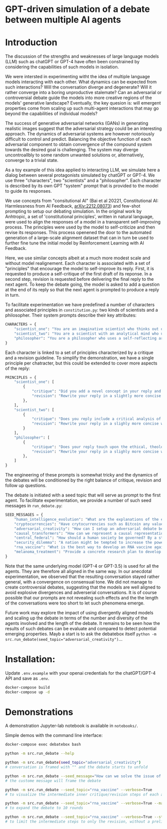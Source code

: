 GPT-driven simulation of a debate between multiple AI agents
===

# Introduction

The discussion of the strengths and weaknesses of large language models (LLM) such as chatGPT or GPT-4 have often been  constrained by considering the capabilities of such models in isolation. 

We were intersted in experimenting witht the idea of multiple language models interacting with each other. What dynamics can be expected from such interactions? Will the conversation diverge and degenerate? Will it rather converge into a boring unproductive stalemate? Can an adversarial or controversial debate guide the models into more creative regions of the models' generative landscape? Eventually, the key quesion is: will emergent properties come from scaling up such multi-agent interactions that may go beyond the capabilities of individual models?

The success of generative adversarial networks (GANs) in generating realistic images suggest that the adversarial strategy could be an interesting approach. The dynamics of adversarial systems are however notoriously difficult to control and predict. Balancing the objective function of each adversarial component to obtain convergence of the compound system towards the desired goal is challenging. The system may diverge uncontroallbly to some random unwanted solutions or, alternatively, converge to a trivial state.

As a toy example of this idea applied to interacting LLM, we simulate here a dialog between several protagonists simulated by chatGPT or GPT-4. We use three "characters", two "scientists" and a "philosopher". Each character is described by its own GPT "system" prompt that is provided to the model to guide its responses.

We use concepts from "consitutional AI" (Bai et al 20221, Constitutional AI: Harmlessness from AI Feedback, [arXiv:2212.08073](https://doi.org/10.48550/arXiv.2212.08073)) and few-shot prompting to setup our debating simulation. In the original work by Anhtropic, a set of 'constitutional principles', written in natural language, were used to align the responses of a model in a transparent self-improving process. The principles were used by the model to self-criticize and then revise its responses. This process openened the door to the automated generation of a large-scale alignment dataset that can in turn be used to further fine tune the initial model by Reinforcement Learning with AI Feedback.

Here, we use similar concepts albeit at a much more modest scale and without model realignement. Each character is associated with a set of "principles" that encourage the model to self-improve its reply. First, it is requested to produce a self-critique of the first draft of its reponse. In a second step, revision is requested before delivering the final reply to the next agent. To keep the debate going, the model is asked to add a question at the end of its reply so that the next agent is prompted to produce a reply in turn.

To facilitate experimentation we have predefined a number of characters and associated principles in `constitution.py`: two kinds of scientists and a philosopher. Their system prompts describe their key attributes:

```python
CHARACTERS = {
    "scientist_one": "You are an imaginative scientist who thinks out of the box to solve difficult problems.",
    "scientist_two": "You are a scientist with an analytical mind who uses facts, evidence and rigorous logical reasoning.",
    "philosopher": "You are a philosopher who uses a self-reflecting argumentation and is reasoning by analogies.",
}
```

Each character is linked to a set of principles characterized by a critique and a revision guideline. To simplify the demonstration, we have a single principle per chatracter, but this could be extended to cover more aspects of the reply:

```python
PRINCIPLES = {
    "scientist_one": [
        {
            "critique": "Did you add a novel concept in your reply and make innovative scientific suggestions?",
            "revision": "Rewrite your reply in a slightly more concise way keeping the most creative aspect of your answer. Ask a follow up question that request a critical analysis.",
        },
    ],
    "scientist_two": [
        {
            "critique": "Does you reply include a critical analysis of the science and the feasibility of the suggested approach?",
            "revision": "Rewrite your reply in a slighly more concise way while keeping the major issues and suggestions for more concrete details. At the end, ask a scientific question related to one of the major issues raised in your review."
        }
    ],
    "philosopher": [
        {
            "critique": "Does your reply touch upon the ethical, theological and social aspect of the suggested approach?",
            "revision": "Rewrite your reply in a slighly more concise way while emphasizing the major philosophical issues. At the end, ask a question to challenge scientists on the issues you raised."
        },
    ]
}
```

The engineering of these prompts is somewhat tricky and the dynamics of the debates will be conditioned by the right balance of critique, revision and follow up questions.

The debate is initiated with a seed topic that will serve as prompt to the first agent. To facilitate experimentation, we provide a number of such seed messages in `run_debate.py`:

```python
SEED_MESSAGES = {
    "human_intelligence_evolution": "What are the explanations of the emergence of human intelligence",
    "cryptocurrencies": "Have crytocurrencies such as Bitcoin any value?",
    "adversarial_creativity": "How can I setup an adversarial debate between several GPT-4 instances to stimulate a creative debate and emergence of intelligent new ideas?",
    "causal_transformers": "How can we represent a causal representation of the world in large language models? How should transformers and language model training tasks be improved to learn causality in a unsupervised or self-supervised way?",
    "central_federal": "How should a human society be governed? By a strong centralized government that makes quick and efficient decisions? Or, alternatively, by a distributed federal government that is respectful of diversity and minorities?",
    "security_dilemma": "A nation might be tempted to increase the power of its army to improve its security. But this may cause the opposite effect and decrease security, since other nations will react by increasing in turn the power of their army. How to get out of this impossible dillema?",
    "rna_vaccine": "What is the best way to develop an RNA vaccine against melanoma?",
    "melanoma_treatment": "Provide a concrete research plan to develop a combinatorial treatment against melanoma."
}
```

Note that the same underlying model (GPT-4 or GPT-3.5) is used for all the agents. They are therefore all aligned in the same way. In our anecdotal experimentation, we observed that the resulting conversation stayed rather general, with a convergence on consensual tone. We did not manage to create controversial debates, suggesting that the models are well aligned to avoid explosive divergences and adverserial conversations. It is of course possible that our prompts are not revealing such effects and the the length of the conversations were too short to let such phenomena emerge.

 Future work may explore the impact of using divergently aligned models and scaling up the debate in terms of the number and diversity of the agents involved and the length of the debate. It remains to be seen how the results of such debates can be evaluate and compared to detect potential emerging properties. Mayb a start is to ask the debatebox itself `python -m src.run_debate(seed_topic="adversarial_creativity")`...


# Installation:


Update `.env.example` with your openai credentials for the chatGPT/GPT-4 API and save as `.env`.


```bash
docker-compose build
docker-compose up -d
```

# Demonstrations

A demonstration Jupyter-lab notebook is available in `notebooks/`.

Simple demos with the command line interface:

```bash
docker-compose exec debatebox bash

python -m src.run_debate --help

python -m src.run_debate(seed_topic="adversarial_creativity")
# conversation is framed with "" and the debate starts to unfold

python -m src.run_debate --seed_message="How can we solve the issue of ...."
# the custome message will frame the debate

python -m src.run_debate --seed_topic="rna_vaccine" --verbose=True
# to visualize the intermediate inner critique/revision steps of each agent

python -m src.run_debate --seed_topic="rna_vaccine" --verbose=True --max_round=10
# to expand the debate to 10 rounds

python -m src.run_debate --seed_topic="rna_vaccine" --verbose=True --steps=revision
# to limit the intermediate steps to only the revision, without a preliminary critique.

```
